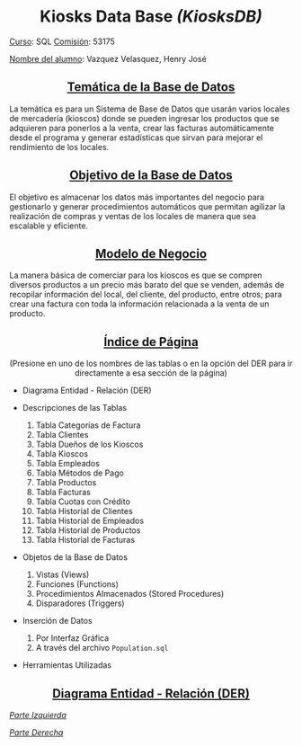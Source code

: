 <h1 align="center"> 
  Kiosks Data Base
  <em> (KiosksDB) </em>
</h1>

<ins> Curso</ins>: SQL <ins> Comisión</ins>: 53175

<ins> Nombre del alumno</ins>: Vazquez Velasquez, Henry José

<h2 align="center">
  <ins> Temática de la Base de Datos</ins>
</h2>

La temática es para un Sistema de Base de Datos que usarán varios locales de 
mercadería (kioscos) donde se pueden ingresar los productos que se adquieren para 
ponerlos a la venta, crear las facturas automáticamente desde el programa y generar 
estadísticas que sirvan para mejorar el rendimiento de los locales.

<h2 align="center">
  <ins> Objetivo de la Base de Datos</ins>
</h2>

El objetivo es almacenar los datos más importantes del negocio para gestionarlo y 
generar procedimientos automáticos que permitan agilizar la realización de compras y 
ventas de los locales de manera que sea escalable y eficiente.

<h2 align="center">
  <ins> Modelo de Negocio</ins>
</h2>

La manera básica de comerciar para los kioscos es que se compren diversos productos a 
un precio más barato del que se venden, además de recopilar información del local, del 
cliente, del producto, entre otros; para crear una factura con toda la información 
relacionada a la venta de un producto.

<h2 align="center">
  <ins> Índice de Página</ins>
</h2>

<p align="center"> 
(Presione en uno de los nombres de las tablas o en la opción del 
DER para ir directamente a esa sección de la página)
</p>

+ Diagrama Entidad - Relación (DER)
  
+ Descripciones de las Tablas
  1. Tabla Categorías de Factura
  2. Tabla Clientes
  3. Tabla Dueños de los Kioscos
  4. Tabla Kioscos
  5. Tabla Empleados
  6. Tabla Métodos de Pago
  7. Tabla Productos
  8. Tabla Facturas
  9. Tabla Cuotas con Crédito
  10. Tabla Historial de Clientes
  11. Tabla Historial de Empleados
  12. Tabla Historial de Productos
  13. Tabla Historial de Facturas
      
+ Objetos de la Base de Datos
  1. Vistas (Views)
  2. Funciones (Functions)
  3. Procedimientos Almacenados (Stored Procedures)
  4. Disparadores (Triggers)
     
+ Inserción de Datos
  1. Por Interfaz Gráfica
  2. A través del archivo `Population.sql`
  
+ Herramientas Utilizadas

<h2 align="center">
  <ins> Diagrama Entidad - Relación (DER)</ins>
</h2>

<ins><em> Parte Izquierda </em></ins>
<!-- Insertar imágen izquierda del DER con la Etiqueta "<img=>" -->

<ins><em> Parte Derecha </em></ins>
<!-- Insertar imágen derecha del DER con la Etiqueta "<img=>" -->
